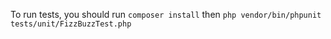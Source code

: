 To run tests, you should run ```composer install``` 
then ```php vendor/bin/phpunit tests/unit/FizzBuzzTest.php```
